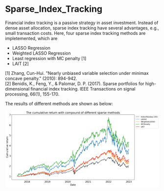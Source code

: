 # Sparse_Index_Tracking

Financial index tracking is a passive strategy in asset investment. Instead of dense asset allocation, sparse index tracking have several advantages, e.g., small transaction costs. Here, four sparse index tracking methods are impletemented, which are

- LASSO Regression
- Weighted LASSO Regression
- Least regression with MC penalty [1]
- LAIT [2]

[1] Zhang, Cun-Hui. "Nearly unbiased variable selection under minimax concave penalty." (2010): 894-942.  
[2] Benidis, K., Feng, Y., & Palomar, D. P. (2017). Sparse portfolios for high-dimensional financial index tracking. IEEE Transactions on signal processing, 66(1), 155-170.

The results of different methods are shown as below:

![](https://raw.githubusercontent.com/Gwan-Siu/Sparse_Index_Tracking/main/results/sparse_compare.png)